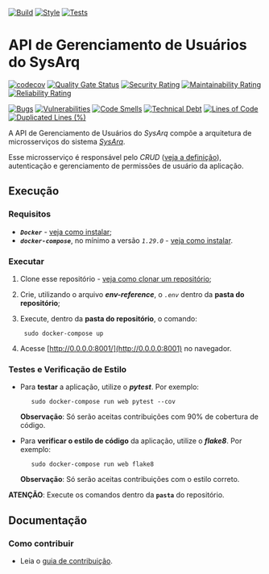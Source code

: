 [![Build](https://github.com/fga-eps-mds/2021.2-SysArq-Profile/workflows/Compilação/badge.svg)](https://github.com/fga-eps-mds/2021.2-SysArq-Profile/actions/workflows/build.yml)
[![Style](https://github.com/fga-eps-mds/2021.2-SysArq-Profile/workflows/Estilo/badge.svg)](https://github.com/fga-eps-mds/2021.2-SysArq-Profile/actions/workflows/style.yml)
[![Tests](https://github.com/fga-eps-mds/2021.2-SysArq-Profile/workflows/Testes/badge.svg)](https://github.com/fga-eps-mds/2021.2-SysArq-Profile/actions/workflows/test.yml)

# API de Gerenciamento de Usuários do SysArq

[![codecov](https://codecov.io/gh/fga-eps-mds/2021.1-PC-GO1-Profile/branch/main/graph/badge.svg?token=ZHK3M2DEQ9)](https://codecov.io/gh/fga-eps-mds/2021.1-PC-GO1-Profile)
[![Quality Gate Status](https://sonarcloud.io/api/project_badges/measure?project=fga-eps-mds_2021.2-SysArq-Profile&metric=alert_status)](https://sonarcloud.io/summary/new_code?id=fga-eps-mds_2021.2-SysArq-Profile)
[![Security Rating](https://sonarcloud.io/api/project_badges/measure?project=fga-eps-mds_2021.2-SysArq-Profile&metric=security_rating)](https://sonarcloud.io/summary/new_code?id=fga-eps-mds_2021.2-SysArq-Profile)
[![Maintainability Rating](https://sonarcloud.io/api/project_badges/measure?project=fga-eps-mds_2021.2-SysArq-Profile&metric=sqale_rating)](https://sonarcloud.io/summary/new_code?id=fga-eps-mds_2021.2-SysArq-Profile)
[![Reliability Rating](https://sonarcloud.io/api/project_badges/measure?project=fga-eps-mds_2021.2-SysArq-Profile&metric=reliability_rating)](https://sonarcloud.io/summary/new_code?id=fga-eps-mds_2021.2-SysArq-Profile)

[![Bugs](https://sonarcloud.io/api/project_badges/measure?project=fga-eps-mds_2021.2-SysArq-Profile&metric=bugs)](https://sonarcloud.io/summary/new_code?id=fga-eps-mds_2021.2-SysArq-Profile)
[![Vulnerabilities](https://sonarcloud.io/api/project_badges/measure?project=fga-eps-mds_2021.2-SysArq-Profile&metric=vulnerabilities)](https://sonarcloud.io/summary/new_code?id=fga-eps-mds_2021.2-SysArq-Profile)
[![Code Smells](https://sonarcloud.io/api/project_badges/measure?project=fga-eps-mds_2021.2-SysArq-Profile&metric=code_smells)](https://sonarcloud.io/summary/new_code?id=fga-eps-mds_2021.2-SysArq-Profile)
[![Technical Debt](https://sonarcloud.io/api/project_badges/measure?project=fga-eps-mds_2021.2-SysArq-Profile&metric=sqale_index)](https://sonarcloud.io/summary/new_code?id=fga-eps-mds_2021.2-SysArq-Profile)
[![Lines of Code](https://sonarcloud.io/api/project_badges/measure?project=fga-eps-mds_2021.2-SysArq-Profile&metric=ncloc)](https://sonarcloud.io/summary/new_code?id=fga-eps-mds_2021.2-SysArq-Profile)
[![Duplicated Lines (%)](https://sonarcloud.io/api/project_badges/measure?project=fga-eps-mds_2021.2-SysArq-Profile&metric=duplicated_lines_density)](https://sonarcloud.io/summary/new_code?id=fga-eps-mds_2021.2-SysArq-Profile)

A API de Gerenciamento de Usuários do *SysArq* compõe a arquitetura de microsserviços do sistema *[SysArq](https://fga-eps-mds.github.io/2021.2-SysArq/)*.

Esse microsserviço é responsável pelo *CRUD* ([veja a definição](https://developer.mozilla.org/pt-BR/docs/Glossary/CRUD)), autenticação e gerenciamento de permissões de usuário da aplicação. <!--**[Saiba mais](https://fga-eps-mds.github.io/2021.1-PC-GO1/documentation/)**-->

## Execução

### Requisitos
 - ***`Docker`*** - [veja como instalar](https://docs.docker.com/engine/install/);
 - ***`docker-compose`***, no mínimo a versão *`1.29.0`* - [veja como instalar](https://docs.docker.com/compose/install/).

### Executar

1. Clone esse repositório - [veja como clonar um repositório](https://docs.github.com/pt/github/creating-cloning-and-archiving-repositories/cloning-a-repository-from-github/cloning-a-repository);

2. Crie, utilizando o arquivo ***env-reference***, o *`.env`* dentro da **pasta do repositório**;

3. Execute, dentro da **pasta do repositório**, o comando:
   ```
    sudo docker-compose up
   ```

4. Acesse [http://0.0.0.0:8001/](http://0.0.0.0:8001) no navegador. 

### Testes e Verificação de Estilo

-  Para **testar** a aplicação, utilize o ***pytest***. Por exemplo:
   ```
      sudo docker-compose run web pytest --cov
   ```
   **Observação**: Só serão aceitas contribuições com 90% de cobertura de código.

- Para **verificar o estilo de código** da aplicação, utilize o ***flake8***. Por exemplo:
   ```
      sudo docker-compose run web flake8
   ```
   **Observação**: Só serão aceitas contribuições com o estilo correto.

**ATENÇÃO**: Execute os comandos dentro da **`pasta`** do repositório.

## Documentação

### Como contribuir
- Leia o [guia de contribuição](CONTRIBUTING.md).
